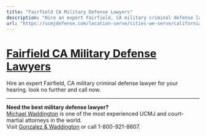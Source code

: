```yaml
---
title: "Fairfield CA Military Defense Lawyers"
description: "Hire an expert Fairfield, CA military criminal defense lawyer for your hearing. look no further and call now."
url: "https://ucmjdefense.com/location-serve/cities-we-serve/california-military-trial-defense-lawyers/fairfield-ca-military-defense-lawyers.html"
---
```


# [Fairfield CA Military Defense Lawyers](https://ucmjdefense.com/location-serve/cities-we-serve/california-military-trial-defense-lawyers/fairfield-ca-military-defense-lawyers.html)

Hire an expert Fairfield, CA military criminal defense lawyer for your hearing. look no further and call now.

---

**Need the best military defense lawyer?**  
[Michael Waddington](https://ucmjdefense.com/attorneys/michael-stewart-waddington-partner.html) is one of the most experienced UCMJ and court-martial attorneys in the world.  
Visit [Gonzalez & Waddington](https://ucmjdefense.com) or call 1-800-921-8607.
